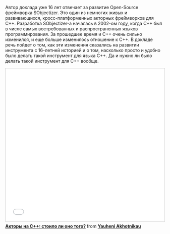 Автор доклада уже 16 лет отвечает за развитие Open-Source фреймворка SObjectizer.
Это один из немногих живых и развивающихся, кросс-платформенных акторных фреймворков для C++.
Разработка SObjectizer-а началась в 2002-ом году, когда C++ был в числе самых востребованных и распространенных языков программирования.
За прошедшее время и C++ очень сильно изменился, и еще больше изменилось отношение к C++.
В докладе речь пойдет о том, как эти изменения сказались на развитии инструмента с 16-летней историей и о том,
насколько просто и удобно было делать такой инструмент для языка C++.
Да и нужно ли было делать такой инструмент для C++ вообще.

<iframe src="//www.slideshare.net/slideshow/embed_code/key/2Pc6bhrL45esu0" width="595" height="485" frameborder="0" marginwidth="0" marginheight="0" scrolling="no" style="border:1px solid #CCC; border-width:1px; margin-bottom:5px; max-width: 100%;" allowfullscreen> </iframe> <div style="margin-bottom:5px"> <strong> <a href="//www.slideshare.net/YauheniAkhotnikau/c-94734863" title="Акторы на C++: стоило ли оно того?" target="_blank">Акторы на C++: стоило ли оно того?</a> </strong> from <strong><a href="https://www.slideshare.net/YauheniAkhotnikau" target="_blank">Yauheni Akhotnikau</a></strong> </div>
